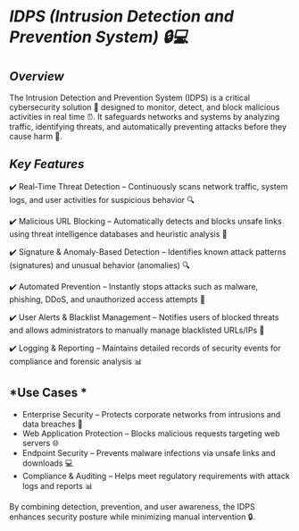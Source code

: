 # *IDPS (Intrusion Detection and Prevention System) 🔒💻*

## *Overview*
The Intrusion Detection and Prevention System (IDPS) is a critical cybersecurity solution 🚨 designed to monitor, detect, and block malicious activities in real time ⏰. It safeguards networks and systems by analyzing traffic, identifying threats, and automatically preventing attacks before they cause harm 🚫.

## *Key Features*
✔️ Real-Time Threat Detection – Continuously scans network traffic, system logs, and user activities for suspicious behavior 🔍

✔️ Malicious URL Blocking – Automatically detects and blocks unsafe links using threat intelligence databases and heuristic analysis 🚫

✔️ Signature & Anomaly-Based Detection – Identifies known attack patterns (signatures) and unusual behavior (anomalies) 🔍

✔️ Automated Prevention – Instantly stops attacks such as malware, phishing, DDoS, and unauthorized access attempts 🚨

✔️ User Alerts & Blacklist Management – Notifies users of blocked threats and allows administrators to manually manage blacklisted URLs/IPs 📝

✔️ Logging & Reporting – Maintains detailed records of security events for compliance and forensic analysis 📊

## *Use Cases *
- Enterprise Security – Protects corporate networks from intrusions and data breaches 🏢
- Web Application Protection – Blocks malicious requests targeting web servers 🌐
- Endpoint Security – Prevents malware infections via unsafe links and downloads 💻
- Compliance & Auditing – Helps meet regulatory requirements with attack logs and reports 📊

By combining detection, prevention, and user awareness, the IDPS enhances security posture while minimizing manual intervention 🔒.
